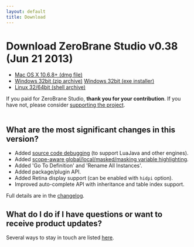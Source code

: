 ```yaml
---
layout: default
title: Download
---
```


# Download ZeroBrane Studio v0.38 (Jun 21 2013)

<ul class="download" id="download-options">
  <li><a class="mac" href="https://download.zerobrane.com/ZeroBraneStudioEduPack-0.38-macos.dmg" onclick="var that=this;_gaq.push(['_trackEvent','Download-macos','ZeroBraneStudioEduPack-0.38-macos.dmg',this.href]);setTimeout(function(){location.href=that.href;},200);return false;">
    Mac OS X 10.6.8+ (dmg file)</a></li>
  <li><a class="winzip" href="https://download.zerobrane.com/ZeroBraneStudioEduPack-0.38-win32.zip" onclick="var that=this;_gaq.push(['_trackEvent','Download-win32','ZeroBraneStudioEduPack-0.38-win32.zip',this.href]);setTimeout(function(){location.href=that.href;},200);return false;">
    Windows 32bit (zip archive)</a>
      <a class="winexe" href="https://download.zerobrane.com/ZeroBraneStudioEduPack-0.38-win32.exe" onclick="var that=this;_gaq.push(['_trackEvent','Download-win32','ZeroBraneStudioEduPack-0.38-win32.exe',this.href]);setTimeout(function(){location.href=that.href;},200);return false;">
    Windows 32bit (exe installer)</a></li>
  <li><a class="linux" href="https://download.zerobrane.com/ZeroBraneStudioEduPack-0.38-linux.sh" onclick="var that=this;_gaq.push(['_trackEvent','Download-linux','ZeroBraneStudioEduPack-0.38-linux.sh',this.href]);setTimeout(function(){location.href=that.href;},200);return false;">
    Linux 32/64bit (shell archive)</a></li>
</ul>

<div class="thank-you">If you paid for ZeroBrane Studio, <strong>thank you for your contribution</strong>. If you have not, please consider <a href="support.html">supporting the project</a>.</div>

<div class="separator" >&nbsp;</div>

## What are the most significant changes in this version?
- Added [source code debugging](http://notebook.kulchenko.com/zerobrane/debugging-embedded-code-fragments-zerobrane-studio) (to support LuaJava and other engines).
- Added [scope-aware global/local/masked/masking variable highlighting](http://notebook.kulchenko.com/zerobrane/scope-aware-variable-indicators-zerobrane-studio).
- Added 'Go To Definition' and 'Rename All Instances'.
- Added package/plugin API.
- Added Retina display support (can be enabled with `hidpi` option).
- Improved auto-complete API with inheritance and table index support.

Full details are in the [changelog](https://github.com/pkulchenko/ZeroBraneStudio/blob/master/CHANGELOG.md).

## What do I do if I have questions or want to receive product updates?

Several ways to stay in touch are listed [here](community.html).
